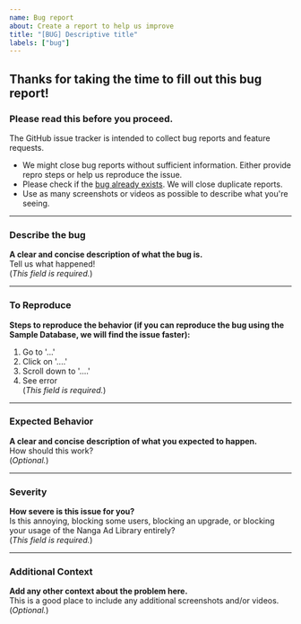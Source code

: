 ```yaml
---
name: Bug report
about: Create a report to help us improve
title: "[BUG] Descriptive title"
labels: ["bug"]
---
```


## Thanks for taking the time to fill out this bug report!

### Please read this before you proceed.
The GitHub issue tracker is intended to collect bug reports and feature requests.

- We might close bug reports without sufficient information. Either provide repro steps or help us reproduce the issue.
- Please check if the [bug already exists](https://github.com/Spark-Data-Team/nanga-ad-library/labels/bug). We will close duplicate reports.
- Use as many screenshots or videos as possible to describe what you're seeing.

---

### Describe the bug
**A clear and concise description of what the bug is.**  
Tell us what happened!  
(*This field is required.*)

---

### To Reproduce
**Steps to reproduce the behavior (if you can reproduce the bug using the Sample Database, we will find the issue faster):**  
1. Go to '...'
2. Click on '....'
3. Scroll down to '....'
4. See error  
(*This field is required.*)

---

### Expected Behavior
**A clear and concise description of what you expected to happen.**  
How should this work?  
(*Optional.*)

---

### Severity
**How severe is this issue for you?**  
Is this annoying, blocking some users, blocking an upgrade, or blocking your usage of the Nanga Ad Library entirely?  
(*This field is required.*)

---

### Additional Context
**Add any other context about the problem here.**  
This is a good place to include any additional screenshots and/or videos.  
(*Optional.*)
